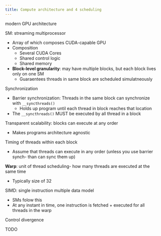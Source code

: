 ```yaml
---
title: Compute architecture and 4 scheduling
---
```

modern GPU architecture

SM: streaming multiprocessor
- Array of which composes CUDA-capable GPU
- Composition
	- Several CUDA Cores
	- Shared control logic
	- Shared memory
- **Block-level granularity**: may have multiple blocks, but each block lives only on one SM 
	- Guaraentees threads in same block are scheduled simulatneously


Synchronization
- Barrier synchronization: Threads in the same block can synchronize with `__syncthreads()`
	- Holds up program until each thread in block reaches that location
- The `__syncthreads()` MUST be executed by all thread in a block


Transparent scalability: blocks can execute at any order 
- Makes programs architecture agnostic

Timing of threads within each block
- Assume that threads can execute in any order (unless you use barrier synch- than can sync them up)

**Warp**: unit of thread scheduling- how many threads are executed at the same time
- Typically size of 32 

SIMD: single instruction multiple data model
- SMs folow this
- At any instant in time, one instruction is fetched + executed for all threads in the warp

Control divergence


TODO